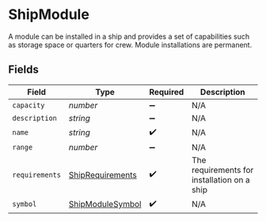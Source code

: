 # ShipModule

A module can be installed in a ship and provides a set of capabilities such as storage space or quarters for crew. Module installations are permanent.


## Fields

| Field                                                       | Type                                                        | Required                                                    | Description                                                 |
| ----------------------------------------------------------- | ----------------------------------------------------------- | ----------------------------------------------------------- | ----------------------------------------------------------- |
| `capacity`                                                  | *number*                                                    | :heavy_minus_sign:                                          | N/A                                                         |
| `description`                                               | *string*                                                    | :heavy_minus_sign:                                          | N/A                                                         |
| `name`                                                      | *string*                                                    | :heavy_check_mark:                                          | N/A                                                         |
| `range`                                                     | *number*                                                    | :heavy_minus_sign:                                          | N/A                                                         |
| `requirements`                                              | [ShipRequirements](../../models/shared/shiprequirements.md) | :heavy_check_mark:                                          | The requirements for installation on a ship                 |
| `symbol`                                                    | [ShipModuleSymbol](../../models/shared/shipmodulesymbol.md) | :heavy_check_mark:                                          | N/A                                                         |